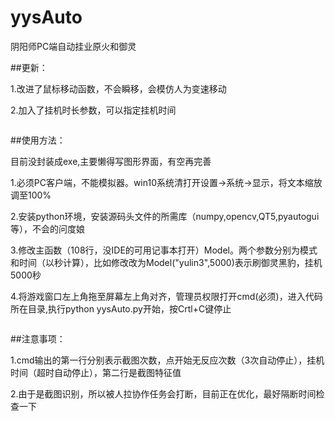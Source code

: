 # yysAuto
阴阳师PC端自动挂业原火和御灵

##更新：

1.改进了鼠标移动函数，不会瞬移，会模仿人为变速移动

2.加入了挂机时长参数，可以指定挂机时间

```

```  


##使用方法：

目前没封装成exe,主要懒得写图形界面，有空再完善

1.必须PC客户端，不能模拟器。win10系统清打开设置->系统->显示，将文本缩放调至100%

2.安装python环境，安装源码头文件的所需库（numpy,opencv,QT5,pyautogui等），不会的问度娘

3.修改主函数（108行，没IDE的可用记事本打开）Model。两个参数分别为模式和时间（以秒计算），比如修改改为Model("yulin3",5000)表示刷御灵黑豹，挂机5000秒

4.将游戏窗口左上角拖至屏幕左上角对齐，管理员权限打开cmd(必须)，进入代码所在目录,执行python yysAuto.py开始，按Crtl+C键停止

```

```  
##注意事项：

1.cmd输出的第一行分别表示截图次数，点开始无反应次数（3次自动停止），挂机时间（超时自动停止），第二行是截图特征值

2.由于是截图识别，所以被人拉协作任务会打断，目前正在优化，最好隔断时间检查一下
